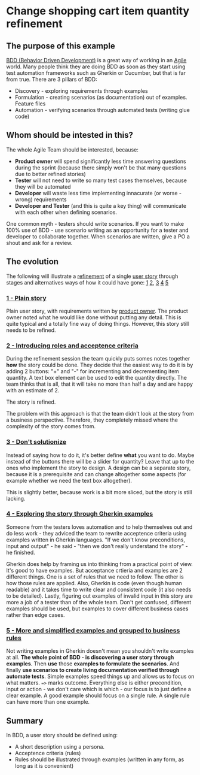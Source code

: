 # Change shopping cart item quantity refinement

## The purpose of this example

[BDD (Behavior Driven Development)](https://cucumber.io/docs/bdd/#what-is-bdd) is a great way of working in an [Agile](https://agilemanifesto.org/) world. Many people think they are doing BDD as soon as they start using test automation frameworks such as Gherkin or Cucumber, but that is far from true. There are 3 pillars of BDD:

- Discovery - exploring requirements through examples
- Formulation - creating scenarios (as documentation) out of examples. Feature files
- Automation - verifying scenarios through automated tests (writing glue code)

## Whom should be intested in this?

The whole Agile Team should be interested, because:

- **Product owner** will spend significantly less time answering questions during the sprint (because there simply won't be that many questions due to better refined stories)
- **Tester** will not need to write so many test cases themselves, because they will be automated
- **Developer** will waste less time implementing innacurate (or worse - wrong) requirements
- **Developer and Tester** (and this is quite a key thing) will communicate with each other when defining scenarios.

One common myth - testers should write scenarios. If you want to make 100% use of BDD - use scenario writing as an opportunity for a tester and developer to collaborate together. When scenarios are written, give a PO a shout and ask for a review.

## The evolution

The following will illustrate a [refinement](https://www.digite.com/agile/backlog-refinement/) of a single [user story](https://www.atlassian.com/agile/project-management/user-stories) through stages and alternatives ways of how it could have gone:
[1](#1---plain-story)
[2](#2---introducing-roles-and-acceptence-criteria), 
[3](#3---no-solutionizing-and-better-roles) 
[4](#4---exploring-the-story-through-examples) 
[5](#5---more-examples-and-grouped-to-business-rules)

### [1 - Plain story](ChangeShoppingCartItemQuantityv1.md)

Plain user story, with requirements written by [product owner](https://www.scaledagileframework.com/product-owner/). The product owner noted what he would like done without putting any detail. This is quite typical and a totally fine way of doing things. However, this story still needs to be refined.

### [2 - Introducing roles and acceptence criteria](ChangeShoppingCartItemQuantityv2.md)

During the refinement session the team quickly puts somes notes together **how** the story could be done. They decide that the easiest way to do it is by adding 2 buttons: "+" and "-" for incrementing and decrementing item quantity. A text box element can be used to edit the quantity directly. The team thinks that is all, that it will take no more than half a day and are happy with an estimate of 2.

The story is refined.

The problem with this approach is that the team didn't look at the story from a business perspective. Therefore, they completely missed where the complexity of the story comes from.

### [3 - Don't solutionize](ChangeShoppingCartItemQuantityv3.md)

Instead of saying how to do it, it's better define **what** you want to do. Maybe instead of the buttons there will be a slider for quantity? Leave that up to the ones who implement the story to design. A design can be a separate story, because it is a prerequisite and can change altogether some aspects (for example whether we need the text box altogether).

This is slightly better, because work is a bit more sliced, but the story is still lacking.

### [4 - Exploring the story through Gherkin examples](ChangeShoppingCartItemQuantityv4.md)

Someone from the testers loves automation and to help themselves out and do less work - they adviced the team to rewrite acceptence criteria using examples written in Gherkin languages. "If we don't know preconditions, input and output" - he said - "then we don't really understand the story" - he finished.

Gherkin does help by framing us into thinking from a practical point of view. It's good to have examples. But acceptance crtieria and examples are 2 different things. One is a set of rules that we need to follow. The other is how those rules are applied. Also, Gherkin is code (even though human readable) and it takes time to write clear and consistent code (it also needs to be detailed). Lastly, figuring out examples of invalid input in this story are more a job of a tester than of the whole team. Don't get confused, different examples should be used, but examples to cover different business cases rather than edge cases.

### [5 - More and simplified examples and grouped to business rules](ChangeShoppingCartItemQuantityv5.md)

Not writing examples in Gherkin doesn't mean you shouldn't write examples at all. **The whole point of BDD - is discovering a user story through examples**. Then **use** those **examples to formulate the scenarios**. And finally **use scenarios to create living documentation verified through automate tests**. Simple examples speed things up and allows us to focus on what matters. `=>` marks outcome. Everything else is either precondition, input or action - we don't care which is which - our focus is to just define a clear example. A good example should focus on a single rule. A single rule can have more than one example.

## Summary

In BDD, a user story should be defined using:

- A short description using a persona.
- Acceptence criteria (rules)
- Rules should be illustrated through examples (written in any form, as long as it is convenient)